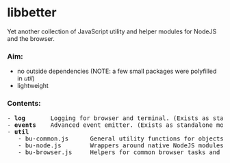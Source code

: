 # libbetter
Yet another collection of JavaScript utility and helper modules for NodeJS and the browser. 

### Aim:
 - no outside dependencies (NOTE: a few small packages were polyfilled in <i>util</i>)
 - lightweight

### Contents:
<pre>
- <b>log</b>       Logging for browser and terminal. (Exists as standalone module too: evenbetterlog)
- <b>events</b>    Advanced event emitter. (Exists as standalone module too: evenbetterevents)
- <b>util</b>
   - bu-common.js      General utility functions for objects, arrays, promises etc. Depends on <i>BetterLog</i>.
   - bu-node.js        Wrappers around native NodeJS modules. Extends bu-common. Depends on <i>BetterEvents</i>.
   - bu-browser.js     Helpers for common browser tasks and element manipulation. Extends <i>bu-common</i>.
</pre>


